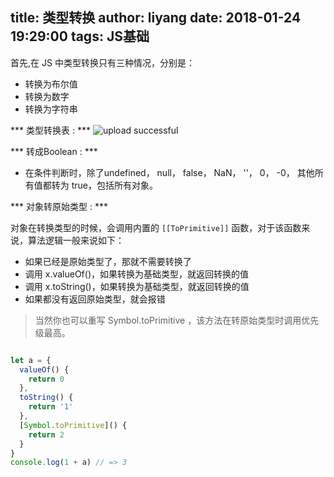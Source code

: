 title: 类型转换
author: liyang
date: 2018-01-24 19:29:00
tags: JS基础
---
首先,在 JS 中类型转换只有三种情况，分别是：
- 转换为布尔值
- 转换为数字
- 转换为字符串

*** 类型转换表 : ***
![upload successful](/images/type.png)


*** 转成Boolean : ***

- 在条件判断时，除了undefined， null， false， NaN， ''， 0， -0， 其他所有值都转为 true，包括所有对象。

*** 对象转原始类型 : ***

对象在转换类型的时候，会调用内置的 `[[ToPrimitive]]` 函数，对于该函数来说，算法逻辑一般来说如下：

-	如果已经是原始类型了，那就不需要转换了
-	调用 x.valueOf()，如果转换为基础类型，就返回转换的值
-	调用 x.toString()，如果转换为基础类型，就返回转换的值
-	如果都没有返回原始类型，就会报错

> 当然你也可以重写 Symbol.toPrimitive ，该方法在转原始类型时调用优先级最高。

```js

let a = {
  valueOf() {
    return 0
  },
  toString() {
    return '1'
  },
  [Symbol.toPrimitive]() {
    return 2
  }
}
console.log(1 + a) // => 3

```
